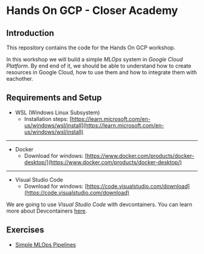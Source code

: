 # Hands On GCP - Closer Academy

## Introduction

This repository contains the code for the Hands On GCP workshop.

In this workshop we will build a simple *MLOps* system in *Google Cloud Platform*. By end end of it, we should be able to understand how to create resources in Google Cloud, how to use them and how to integrate them with eachother.

## Requirements and Setup

- WSL (Windows Linux Subsystem)
    - Installation steps: [https://learn.microsoft.com/en-us/windows/wsl/install](https://learn.microsoft.com/en-us/windows/wsl/install)

----

- Docker
    - Download for windows: [https://www.docker.com/products/docker-desktop/](https://www.docker.com/products/docker-desktop/)

----

- Visual Studio Code
    - Download for windows: [https://code.visualstudio.com/download](https://code.visualstudio.com/download)

We are going to use *Visual Studio Code* with devcontainers.
You can learn more about Devcontainers [here](https://code.visualstudio.com/docs/devcontainers/containers).

## Exercises

- [Simple MLOps Pipelines](./exercises/simple_mlops/index.md)
